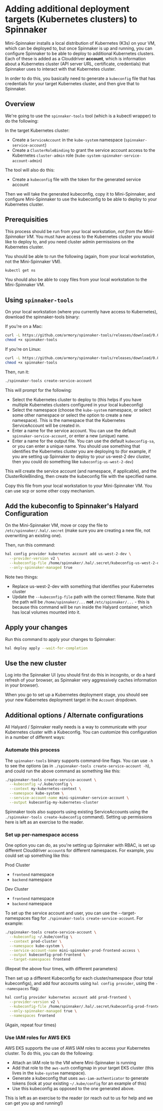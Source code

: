 # Adding additional deployment targets (Kubernetes clusters) to Spinnaker

Mini-Spinnaker installs a local distribution of Kubernetes (K3s) on your VM, which can be deployed to, but once Spinnaker is up and running, you can configure Spinnaker to be able to deploy to additional Kubernetes clusters.  Each of these is added as a Clouddriver **account**, which is information about a Kubernetes cluster (API server URL, certificate, credentials) that Spinnaker uses to interact with that Kubernetes cluster.

In order to do this, you basically need to generate a `kubeconfig` file that has credentials for your target Kubernetes cluster, and then give that to Spinnaker.


## Overview

We're going to use the `spinnaker-tools` tool (which is a kubectl wrapper) to do the following:

In the target Kubernetes cluster:
* Create a `ServiceAccount` in the `kube-system` namespace (`spinnaker-service-account`)
* Create a `ClusterRoleBinding` to grant the service account access to the Kubernetes `cluster-admin` role (`kube-system-spinnaker-service-account-admin`)

The tool will also do this:
* Create a `kubeconfig` file with the token for the generated service account

Then we will take the generated kubeconfig, copy it to Mini-Spinnaker, and configure Mini-Spinnaker to use the kubeconfig to be able to deploy to your Kubernetes cluster.

## Prerequisities

This process should be run from your local workstation, *not from the Mini-Spinnaker VM*.  You must have access to the Kubernetes cluster you would like to deploy to, and you need cluster admin permissions on the Kubernetes cluster.

You should be able to run the following (again, from your local workstation, not the Mini-Spinnaker VM).

```bash
kubectl get ns
```

You should also be able to copy files from your local workstation to the Mini-Spinnaker VM.

## Using `spinnaker-tools`

On your local workstation (where you currently have access to Kubernetes), download the spinnaker-tools binary:

If you're on a Mac:

```bash
curl -L https://github.com/armory/spinnaker-tools/releases/download/0.0.7/spinnaker-tools-darwin -o spinnaker-tools
chmod +x spinnaker-tools
```

If you're on Linux:

```bash
curl -L https://github.com/armory/spinnaker-tools/releases/download/0.0.7/spinnaker-tools-linux -o spinnaker-tools
chmod +x spinnaker-tools
```

Then, run it:

```bash
./spinnaker-tools create-service-account
```

This will prompt for the following:
* Select the Kubernetes cluster to deploy to (this helps if you have multiple Kubernetes clusters configured in your local kubeconfig)
* Select the namespace (choose the `kube-system` namespace, or select some other namespace or select the option to create a new namespace).  This is the namespace that the Kubernetes ServiceAccount will be created in.
* Enter a name for the service account.  You can use the default `spinnaker-service-account`, or enter a new (unique) name.
* Enter a name for the output file.  You can use the default `kubeconfig-sa`, or you can enter a unique name.  You should use something that identifies the Kubernetes cluster you are deploying to (for example, if you are setting up Spinnaker to deploy to your us-west-2 dev cluster, then you could do something like `kubeconfig-us-west-2-dev`)

This will create the service account (and namespace, if applicable), and the ClusterRoleBinding, then create the kubeconfig file with the specified name.

Copy this file from your local workstation to your Mini-Spinnaker VM.  You can use scp or some other copy mechanism.

## Add the kubeconfig to Spinnaker's Halyard Configuration

On the Mini-Spinnaker VM, move or copy the file to `/etc/spinnaker/.hal/.secret` (make sure you are creating a new file, not overwriting an existing one).

Then, run this command:

```bash
hal config provider kubernetes account add us-west-2-dev \
  --provider-version v2 \
  --kubeconfig-file /home/spinnaker/.hal/.secret/kubeconfig-us-west-2-dev \
  --only-spinnaker-managed true
```

Note two things:
* Replace us-west-2-dev with something that identifies your Kubernetes cluster
* Update the `--kubeconfig-file` path with the correct filename.  Note that the path will be `/home/spinnaker/...` **not** `/etc/spinnaker/...` - this is because this command will be run inside the Halyard container, which has local volumes mounted into it.

## Apply your changes

Run this command to apply your changes to Spinnaker:

```bash
hal deploy apply --wait-for-completion
```

## Use the new cluster

Log into the Spinnaker UI (you should first do this in incognito, or do a hard refresh of your browser, as Spinnaker very aggressively caches information in your browser).  

When you go to set up a Kubernetes deployment stage, you should see your new Kubernetes deployment target in the `Account` dropdown.

## Additional options / Alternate configurations

All Halyard / Spinnaker really needs is a way to communicate with your Kubernetes cluster with a Kubeconfig.  You can customize this configuration in a number of different ways:

### Automate this process
The `spinnaker-tools` binary supports command-line flags.  You can use `-h` to see the options (as in `./spinnaker-tools create-service-account -h`), and could run the above command as something like this:

```bash
./spinnaker-tools create-service-account \
  --kubeconfig ~/.kube/config \
  --context my-kubernetes-context \
  --namespace kube-system \
  --service-account-name mini-spinnaker-service-account \
  --output kubeconfig-my-kubernetes-cluster
```

Spinnaker tools also supports using existing ServiceAccounts using the `./spinnaker-tools create-kubeconfig` command).  Setting up permissions here is left as an exercise to the reader.

### Set up per-namespace access

One option you can do, as you're setting up Spinnaker with RBAC, is set up different Clouddriver `account`s for different namespaces.  For example, you could set up something like this:

Prod Cluster
* `frontend` namespace
* `backend` namespace

Dev Cluster
* `frontend` namespace
* `backend` namespace

To set up the service account and user, you can use the --target-namespaces flag for `./spinnaker-tools create-service-account`.  For example:

```bash
./spinnaker-tools create-service-account \
  --kubeconfig ~/.kube/config \
  --context prod-cluster \
  --namespace kube-system \
  --service-account-name mini-spinnaker-prod-frontend-access \
  --output kubeconfig-prod-frontend \
  --target-namespaces frontend
```

(Repeat the above four times, with different parameters)

Then set up a different Kubeconfig for each cluster/namespace (four total kubeconfigs), and add four accounts using `hal config provider`, using the `--namespaces` flag:

```bash
hal config provider kubernetes account add prod-frontend \
  --provider-version v2 \
  --kubeconfig-file /home/spinnaker/.hal/.secret/kubeconfig-prod-frontend \
  --only-spinnaker-managed true \
  --namespaces frontend
```

(Again, repeat four times)

### Use IAM roles for AWS EKS

AWS EKS supports the use of AWS IAM roles to access your Kubernetes cluster.  To do this, you can do the following:

* Attach an IAM role to the VM where Mini-Spinnaker is running
* Add that role to the `aws-auth` configmap in your target EKS cluster (this lives in the `kube-system` namespace).
* Generate a kubeconfig that uses `aws-iam-authenticator` to generate tokens (look at your existing `~/.kube/config` for an example of this)
* Use this kubeconfig as opposed to the one generated above.

This is left as an exercise to the reader (or reach out to us for help and we can get you up and running!)
